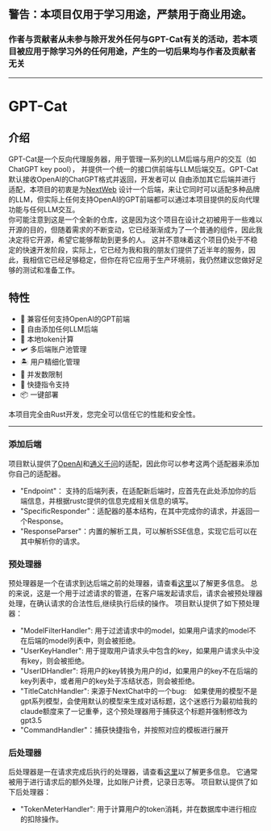 ## 警告：本项目仅用于学习用途，严禁用于商业用途。
### 作者与贡献者从未参与除开发外任何与GPT-Cat有关的活动，若本项目被应用于除学习外的任何用途，产生的一切后果均与作者及贡献者无关

----
# GPT-Cat
## 介绍
GPT-Cat是一个反向代理服务器，用于管理一系列的LLM后端与用户的交互（如ChatGPT key pool），
并提供一个统一的接口供前端与LLM后端交互。GPT-Cat默认接收OpenAI的ChatGPT格式并返回，开发者可以
自由添加其它后端并进行适配，本项目的初衷是为[NextWeb](https://github.com/ChatGPTNextWeb/ChatGPT-Next-Web)
设计一个后端，来让它同时可以适配多种品牌的LLM，但实际上任何支持OpenAI的GPT前端都可以通过本项目提供的反向代理功能与任何LLM交互。  
你可能注意到这是一个全新的仓库，这是因为这个项目在设计之初被用于一些难以开源的目的，但随着需求的不断变动，它已经渐渐成为了一个普通的组件，因此我决定将它开源，希望它能够帮助到更多的人。
这并不意味着这个项目仍处于不稳定的快速开发阶段，实际上，它已经为我和我的朋友们提供了近半年的服务，因此，我相信它已经足够稳定，但你在将它应用于生产环境前，我仍然建议您做好足够的测试和准备工作。

## 特性
- 🐳 兼容任何支持OpenAI的GPT前端
- 🚀 自由添加任何LLM后端
- 🎢 本地token计算
- 🛩️ 多后端账户池管理
- 🏝️ 用户精细化管理
- 🍭 并发数限制
- 🎨 快捷指令支持
- 📦 一键部署

本项目完全由Rust开发，您完全可以信任它的性能和安全性。

----

### 添加后端
项目默认提供了[OpenAI](./src/http/client/specific_responder/openai_responder.rs)和[通义千问](./src/http/client/specific_responder/qianwen_responder.rs)的适配，因此你可以参考这两个适配器来添加你自己的适配器。  
- "Endpoint"： 支持的后端列表，在适配新后端时，应首先在此处添加你的后端信息，并根据rustc提供的信息完成相关信息的填写。
- "SpecificResponder"：适配器的基本结构，在其中完成你的请求，并返回一个Response。
- "ResponseParser"：内置的解析工具，可以解析SSE信息，实现它后可以在其中解析你的请求。

### 预处理器
预处理器是一个在请求到达后端之前的处理器，请查看[这里](./src/http/server/mod.rs)以了解更多信息。
总的来说，这是一个用于过滤请求的管道，在客户端发起请求后，请求会被预处理器处理，在确认请求的合法性后,继续执行后续的操作。
项目默认提供了如下预处理器：
- "ModelFilterHandler": 用于过滤请求中的model，如果用户请求的model不在后端的model列表中，则会被拒绝。
- "UserKeyHandler": 用于提取用户请求头中包含的key，如果用户请求头中没有key，则会被拒绝。
- "UserIDHandler": 将用户的key转换为用户的id，如果用户的key不在后端的key列表中，或者用户的key处于冻结状态，则会被拒绝。
- "TitleCatchHandler": 来源于NextChat中的一个bug:　如果使用的模型不是gpt系列模型，会使用默认的模型来生成对话标题，这个迷惑行为最初给我的claude额度来了一记重拳，这个预处理器用于捕获这个标题并强制修改为gpt3.5
- "CommandHandler"：捕获快捷指令，并按照对应的模板进行展开

### 后处理器
后处理器是一在请求完成后执行的处理器，请查看[这里](./src/http/server/mod.rs)以了解更多信息。
它通常被用于进行请求后的额外处理，比如账户计费，记录日志等。
项目默认提供了如下后处理器：
- "TokenMeterHandler": 用于计算用户的token消耗，并在数据库中进行相应的扣除操作。